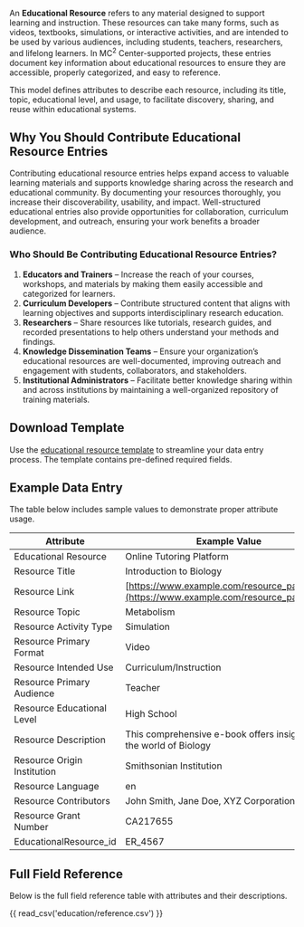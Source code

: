 An **Educational Resource** refers to any material designed to support learning and instruction. These resources can take many forms, such as videos, textbooks, simulations, or interactive activities, and are intended to be used by various audiences, including students, teachers, researchers, and lifelong learners. In  MC<sup>2</sup> Center-supported projects, these entries document key information about educational resources to ensure they are accessible, properly categorized, and easy to reference.

This model defines attributes to describe each resource, including its title, topic, educational level, and usage, to facilitate discovery, sharing, and reuse within educational systems.


## Why You Should Contribute Educational Resource Entries

Contributing educational resource entries helps expand access to valuable learning materials and supports knowledge sharing across the research and educational community. By documenting your resources thoroughly, you increase their discoverability, usability, and impact. Well-structured educational entries also provide opportunities for collaboration, curriculum development, and outreach, ensuring your work benefits a broader audience.


### Who Should Be Contributing Educational Resource Entries?

1. **Educators and Trainers** – Increase the reach of your courses, workshops, and materials by making them easily accessible and categorized for learners.  
2. **Curriculum Developers** – Contribute structured content that aligns with learning objectives and supports interdisciplinary research education.  
3. **Researchers** – Share resources like tutorials, research guides, and recorded presentations to help others understand your methods and findings.  
4. **Knowledge Dissemination Teams** – Ensure your organization’s educational resources are well-documented, improving outreach and engagement with students, collaborators, and stakeholders.  
5. **Institutional Administrators** – Facilitate better knowledge sharing within and across institutions by maintaining a well-organized repository of training materials.  


## Download Template

Use the [educational resource template](https://github.com/mc2-center/data-models/raw/main/templates/EducationalResource.csv) to streamline your data entry process. The template contains pre-defined required fields.


## Example Data Entry

The table below includes sample values to demonstrate proper attribute usage.

| **Attribute** | **Example Value** |
|---|---|
| Educational Resource | Online Tutoring Platform |
| Resource Title | Introduction to Biology |
| Resource Link | [https://www.example.com/resource_page.html](https://www.example.com/resource_page.html) |
| Resource Topic | Metabolism |
| Resource Activity Type | Simulation |
| Resource Primary Format | Video |
| Resource Intended Use | Curriculum/Instruction |
| Resource Primary Audience | Teacher |
| Resource Educational Level | High School |
| Resource Description | This comprehensive e-book offers insights into the world of Biology |
| Resource Origin Institution | Smithsonian Institution |
| Resource Language | en |
| Resource Contributors | John Smith, Jane Doe, XYZ Corporation |
| Resource Grant Number | CA217655 |
| EducationalResource_id | ER_4567 |


## Full Field Reference

Below is the full field reference table with attributes and their descriptions.

{{ read_csv('education/reference.csv') }}
